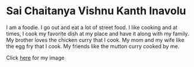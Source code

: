 # Sai Chaitanya Vishnu Kanth Inavolu
I am a foodie. I go out and eat a lot of street food. I like cooking and at times, I cook my favorite dish at my place and have it along with my family. My brother loves the chicken curry that I cook. My mom and my wife like the egg fry that I cook. My friends like the mutton curry cooked by me.

Click [here](https://github.com/Sai-1305/assignment2-Inavolu/blob/e13f6ee1320cdece8b9f17397cbfcf69fe56024c/Sai.png) for my image